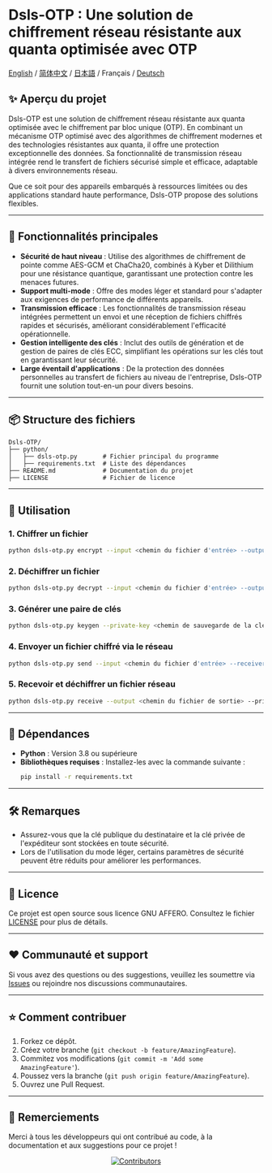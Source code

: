 # Dsls-OTP : Une solution de chiffrement réseau résistante aux quanta optimisée avec OTP

[English](README.md) / [简体中文](README_CN.md) / [日本語](README_JP.md) / Français / [Deutsch](README_DE.md)

## ✨ Aperçu du projet

Dsls-OTP est une solution de chiffrement réseau résistante aux quanta optimisée avec le chiffrement par bloc unique (OTP). En combinant un mécanisme OTP optimisé avec des algorithmes de chiffrement modernes et des technologies résistantes aux quanta, il offre une protection exceptionnelle des données. Sa fonctionnalité de transmission réseau intégrée rend le transfert de fichiers sécurisé simple et efficace, adaptable à divers environnements réseau.

Que ce soit pour des appareils embarqués à ressources limitées ou des applications standard haute performance, Dsls-OTP propose des solutions flexibles.

---

## 🚀 Fonctionnalités principales

- **Sécurité de haut niveau** : Utilise des algorithmes de chiffrement de pointe comme AES-GCM et ChaCha20, combinés à Kyber et Dilithium pour une résistance quantique, garantissant une protection contre les menaces futures.
- **Support multi-mode** : Offre des modes léger et standard pour s'adapter aux exigences de performance de différents appareils.
- **Transmission efficace** : Les fonctionnalités de transmission réseau intégrées permettent un envoi et une réception de fichiers chiffrés rapides et sécurisés, améliorant considérablement l'efficacité opérationnelle.
- **Gestion intelligente des clés** : Inclut des outils de génération et de gestion de paires de clés ECC, simplifiant les opérations sur les clés tout en garantissant leur sécurité.
- **Large éventail d'applications** : De la protection des données personnelles au transfert de fichiers au niveau de l'entreprise, Dsls-OTP fournit une solution tout-en-un pour divers besoins.

---

## 📦 Structure des fichiers

```
Dsls-OTP/
├── python/
│   ├── dsls-otp.py       # Fichier principal du programme
│   ├── requirements.txt  # Liste des dépendances
├── README.md             # Documentation du projet
├── LICENSE               # Fichier de licence
```

---

## 📖 Utilisation

### 1. Chiffrer un fichier
```bash
python dsls-otp.py encrypt --input <chemin du fichier d'entrée> --output <chemin du fichier de sortie> --receiver-key <chemin du fichier de clé publique du destinataire> [--lightweight]
```

### 2. Déchiffrer un fichier
```bash
python dsls-otp.py decrypt --input <chemin du fichier d'entrée> --output <chemin du fichier de sortie> --private-key <chemin du fichier de clé privée> [--password <mot de passe de la clé privée>]
```

### 3. Générer une paire de clés
```bash
python dsls-otp.py keygen --private-key <chemin de sauvegarde de la clé privée> --public-key <chemin de sauvegarde de la clé publique> [--password <mot de passe de la clé privée>]
```

### 4. Envoyer un fichier chiffré via le réseau
```bash
python dsls-otp.py send --input <chemin du fichier d'entrée> --receiver-key <chemin du fichier de clé publique du destinataire> --target <IP:port cible> [--lightweight]
```

### 5. Recevoir et déchiffrer un fichier réseau
```bash
python dsls-otp.py receive --output <chemin du fichier de sortie> --private-key <chemin du fichier de clé privée> [--listen <adresse:port d'écoute>] [--password <mot de passe de la clé privée>]
```

---

## 🔧 Dépendances

- **Python** : Version 3.8 ou supérieure
- **Bibliothèques requises** : Installez-les avec la commande suivante :
  ```bash
  pip install -r requirements.txt
  ```

---

## 🛠️ Remarques

- Assurez-vous que la clé publique du destinataire et la clé privée de l'expéditeur sont stockées en toute sécurité.
- Lors de l'utilisation du mode léger, certains paramètres de sécurité peuvent être réduits pour améliorer les performances.

---

## 📜 Licence

Ce projet est open source sous licence GNU AFFERO. Consultez le fichier [LICENSE](LICENSE) pour plus de détails.

---

## ❤️ Communauté et support

Si vous avez des questions ou des suggestions, veuillez les soumettre via [Issues](https://github.com/DslsDZC/Dsls-OTP/issues) ou rejoindre nos discussions communautaires.

---

## ⭐ Comment contribuer

1. Forkez ce dépôt.
2. Créez votre branche (`git checkout -b feature/AmazingFeature`).
3. Commitez vos modifications (`git commit -m 'Add some AmazingFeature'`).
4. Poussez vers la branche (`git push origin feature/AmazingFeature`).
5. Ouvrez une Pull Request.

---

## 🌟 Remerciements

Merci à tous les développeurs qui ont contribué au code, à la documentation et aux suggestions pour ce projet !

<p align="center">
  <a href="https://github.com/DslsDZC/Dsls-OTP/graphs/contributors">
    <img src="https://contrib.rocks/image?repo=DslsDZC/Dsls-OTP" alt="Contributors">
  </a>
</p>

